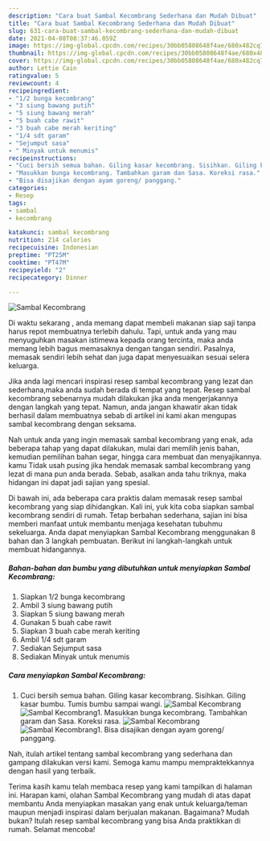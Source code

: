 ```yaml
---
description: "Cara buat Sambal Kecombrang Sederhana dan Mudah Dibuat"
title: "Cara buat Sambal Kecombrang Sederhana dan Mudah Dibuat"
slug: 631-cara-buat-sambal-kecombrang-sederhana-dan-mudah-dibuat
date: 2021-04-08T08:37:46.059Z
image: https://img-global.cpcdn.com/recipes/30bb05808648f4ae/680x482cq70/sambal-kecombrang-foto-resep-utama.jpg
thumbnail: https://img-global.cpcdn.com/recipes/30bb05808648f4ae/680x482cq70/sambal-kecombrang-foto-resep-utama.jpg
cover: https://img-global.cpcdn.com/recipes/30bb05808648f4ae/680x482cq70/sambal-kecombrang-foto-resep-utama.jpg
author: Lettie Cain
ratingvalue: 5
reviewcount: 4
recipeingredient:
- "1/2 bunga kecombrang"
- "3 siung bawang putih"
- "5 siung bawang merah"
- "5 buah cabe rawit"
- "3 buah cabe merah keriting"
- "1/4 sdt garam"
- "Sejumput sasa"
- " Minyak untuk menumis"
recipeinstructions:
- "Cuci bersih semua bahan. Giling kasar kecombrang. Sisihkan. Giling kasar bumbu. Tumis bumbu sampai wangi."
- "Masukkan bunga kecombrang. Tambahkan garam dan Sasa. Koreksi rasa."
- "Bisa disajikan dengan ayam goreng/ panggang."
categories:
- Resep
tags:
- sambal
- kecombrang

katakunci: sambal kecombrang 
nutrition: 214 calories
recipecuisine: Indonesian
preptime: "PT25M"
cooktime: "PT47M"
recipeyield: "2"
recipecategory: Dinner

---
```



![Sambal Kecombrang](https://img-global.cpcdn.com/recipes/30bb05808648f4ae/680x482cq70/sambal-kecombrang-foto-resep-utama.jpg)

Di waktu  sekarang , anda memang dapat membeli makanan siap saji tanpa harus repot membuatnya terlebih dahulu. Tapi, untuk anda yang mau menyuguhkan masakan istimewa kepada orang tercinta, maka anda memang lebih bagus memasaknya dengan tangan sendiri. Pasalnya, memasak sendiri lebih sehat dan juga dapat menyesuaikan sesuai selera keluarga.

Jika anda lagi mencari inspirasi resep sambal kecombrang yang lezat dan sederhana,maka anda sudah berada di tempat yang tepat. Resep sambal kecombrang  sebenarnya mudah dilakukan jika anda mengerjakannya dengan langkah yang tepat. Namun, anda jangan khawatir akan tidak berhasil dalam membuatnya 
sebab di artikel ini kami akan mengupas sambal kecombrang dengan seksama.  



Nah untuk anda yang ingin memasak sambal kecombrang yang enak, ada beberapa tahap yang dapat dilakukan, mulai dari memilih jenis bahan, kemudian pemilihan bahan segar, hingga cara membuat dan menyajikannya. kamu Tidak usah pusing jika hendak memasak sambal kecombrang yang lezat di mana pun anda berada. Sebab, asalkan anda  tahu triknya, maka hidangan ini dapat jadi sajian yang spesial.

Di bawah ini, ada beberapa cara praktis  dalam memasak resep sambal kecombrang yang siap dihidangkan. Kali ini, yuk kita coba siapkan sambal kecombrang sendiri di rumah. Tetap berbahan sederhana, sajian ini bisa memberi manfaat untuk membantu menjaga kesehatan tubuhmu sekeluarga. Anda dapat menyiapkan Sambal Kecombrang menggunakan 8 bahan dan 3 langkah pembuatan. Berikut ini langkah-langkah untuk membuat hidangannya.

<!--inarticleads1-->

##### Bahan-bahan dan bumbu yang dibutuhkan untuk menyiapkan Sambal Kecombrang:

1. Siapkan 1/2 bunga kecombrang
1. Ambil 3 siung bawang putih
1. Siapkan 5 siung bawang merah
1. Gunakan 5 buah cabe rawit
1. Siapkan 3 buah cabe merah keriting
1. Ambil 1/4 sdt garam
1. Sediakan Sejumput sasa
1. Sediakan  Minyak untuk menumis




<!--inarticleads2-->

##### Cara menyiapkan Sambal Kecombrang:

1. Cuci bersih semua bahan. Giling kasar kecombrang. Sisihkan. Giling kasar bumbu. Tumis bumbu sampai wangi.
<img src="https://img-global.cpcdn.com/steps/c7904798f3b14bb6/160x128cq70/sambal-kecombrang-langkah-memasak-1-foto.jpg" alt="Sambal Kecombrang"><img src="https://img-global.cpcdn.com/steps/c4743af6a23a6565/160x128cq70/sambal-kecombrang-langkah-memasak-1-foto.jpg" alt="Sambal Kecombrang">1. Masukkan bunga kecombrang. Tambahkan garam dan Sasa. Koreksi rasa.
<img src="https://img-global.cpcdn.com/steps/014a0c45bdbb47bb/160x128cq70/sambal-kecombrang-langkah-memasak-2-foto.jpg" alt="Sambal Kecombrang"><img src="https://img-global.cpcdn.com/steps/f7c448d7f616a1e3/160x128cq70/sambal-kecombrang-langkah-memasak-2-foto.jpg" alt="Sambal Kecombrang">1. Bisa disajikan dengan ayam goreng/ panggang.




Nah, itulah artikel tentang  sambal kecombrang  yang sederhana dan gampang dilakukan versi kami. Semoga kamu mampu mempraktekkannya dengan hasil yang terbaik. 

Terima kasih kamu telah membaca resep yang kami tampilkan di halaman ini. Harapan kami, olahan  Sambal Kecombrang yang mudah di atas dapat membantu Anda menyiapkan masakan yang enak untuk keluarga/teman maupun menjadi inspirasi dalam berjualan makanan. Bagaimana? Mudah bukan? Itulah resep sambal kecombrang yang bisa Anda praktikkan di rumah. Selamat mencoba!

